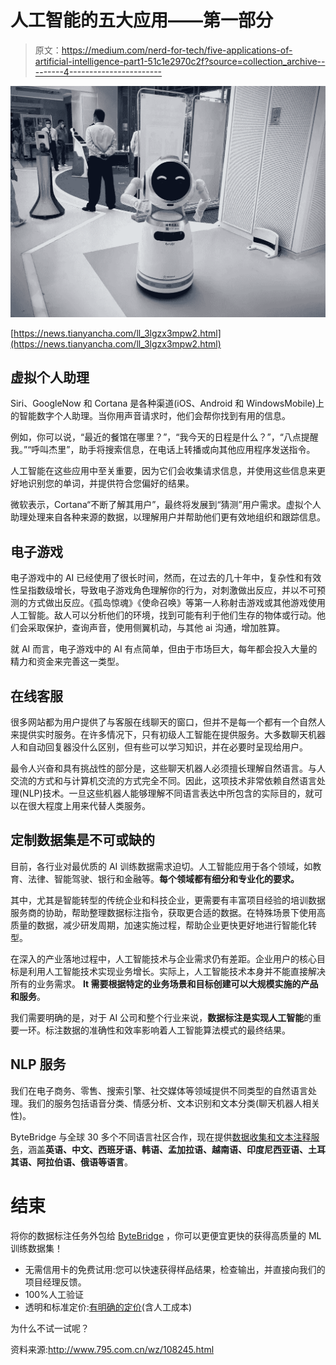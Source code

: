 # 人工智能的五大应用——第一部分

> 原文：<https://medium.com/nerd-for-tech/five-applications-of-artificial-intelligence-part1-51c1e2970c2f?source=collection_archive---------4----------------------->

![](img/86ce4f7fb5aff23aed07374912518444.png)

[https://news.tianyancha.com/ll_3lgzx3mpw2.html](https://news.tianyancha.com/ll_3lgzx3mpw2.html)

## **虚拟个人助理**

Siri、GoogleNow 和 Cortana 是各种渠道(iOS、Android 和 WindowsMobile)上的智能数字个人助理。当你用声音请求时，他们会帮你找到有用的信息。

例如，你可以说，“最近的餐馆在哪里？”，“我今天的日程是什么？”，“八点提醒我。”“呼叫杰里”，助手将搜索信息，在电话上转播或向其他应用程序发送指令。

人工智能在这些应用中至关重要，因为它们会收集请求信息，并使用这些信息来更好地识别您的单词，并提供符合您偏好的结果。

微软表示，Cortana“不断了解其用户”，最终将发展到“猜测”用户需求。虚拟个人助理处理来自各种来源的数据，以理解用户并帮助他们更有效地组织和跟踪信息。

## **电子游戏**

电子游戏中的 AI 已经使用了很长时间，然而，在过去的几十年中，复杂性和有效性呈指数级增长，导致电子游戏角色理解你的行为，对刺激做出反应，并以不可预测的方式做出反应。《孤岛惊魂》《使命召唤》等第一人称射击游戏或其他游戏使用人工智能。敌人可以分析他们的环境，找到可能有利于他们生存的物体或行动。他们会采取保护，查询声音，使用侧翼机动，与其他 ai 沟通，增加胜算。

就 AI 而言，电子游戏中的 AI 有点简单，但由于市场巨大，每年都会投入大量的精力和资金来完善这一类型。

## **在线客服**

很多网站都为用户提供了与客服在线聊天的窗口，但并不是每一个都有一个自然人来提供实时服务。在许多情况下，只有初级人工智能在提供服务。大多数聊天机器人和自动回复器没什么区别，但有些可以学习知识，并在必要时呈现给用户。

最令人兴奋和具有挑战性的部分是，这些聊天机器人必须擅长理解自然语言。与人交流的方式和与计算机交流的方式完全不同。因此，这项技术非常依赖自然语言处理(NLP)技术。一旦这些机器人能够理解不同语言表达中所包含的实际目的，就可以在很大程度上用来代替人类服务。

## 定制数据集是不可或缺的

目前，各行业对最优质的 AI 训练数据需求迫切。人工智能应用于各个领域，如教育、法律、智能驾驶、银行和金融等。**每个领域都有细分和专业化的要求。**

其中，尤其是智能转型的传统企业和科技企业，更需要有丰富项目经验的培训数据服务商的协助，帮助整理数据标注指令，获取更合适的数据。在特殊场景下使用高质量的数据，减少研发周期，加速实施过程，帮助企业更快更好地进行智能化转型。

在深入的产业落地过程中，人工智能技术与企业需求仍有差距。企业用户的核心目标是利用人工智能技术实现业务增长。实际上，人工智能技术本身并不能直接解决所有的业务需求。 **It 需要根据特定的业务场景和目标创建可以大规模实施的产品和服务**。

我们需要明确的是，对于 AI 公司和整个行业来说，**数据标注是实现人工智能**的重要一环。标注数据的准确性和效率影响着人工智能算法模式的最终结果。

## NLP 服务

我们在电子商务、零售、搜索引擎、社交媒体等领域提供不同类型的自然语言处理。我们的服务包括语音分类、情感分析、文本识别和文本分类(聊天机器人相关性)。

ByteBridge 与全球 30 多个不同语言社区合作，现在提供[数据收集和文本注释服务](https://tinyurl.com/53pj2rfc)，涵盖**英语、中文、西班牙语、韩语、孟加拉语、越南语、印度尼西亚语、土耳其语、阿拉伯语、俄语等语言**。

# 结束

将你的数据标注任务外包给 [ByteBridge](https://tinyurl.com/53pj2rfc) ，你可以更便宜更快的获得高质量的 ML 训练数据集！

*   无需信用卡的免费试用:您可以快速获得样品结果，检查输出，并直接向我们的项目经理反馈。
*   100%人工验证
*   透明和标准定价:[有明确的定价](https://www.bytebridge.io/#/?module=price)(含人工成本)

为什么不试一试呢？

资料来源:http://www.795.com.cn/wz/108245.html